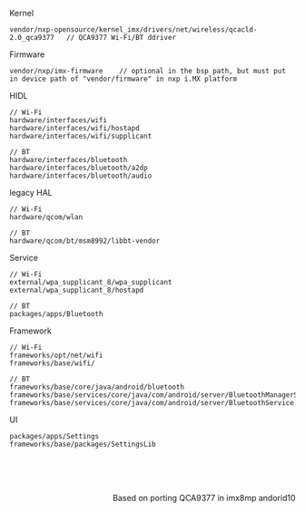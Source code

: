 
Kernel

    vendor/nxp-opensource/kernel_imx/drivers/net/wireless/qcacld-2.0_qca9377   // QCA9377 Wi-Fi/BT ddriver

Firmware

    vendor/nxp/imx-firmware    // optional in the bsp path, but must put in device path of "vendor/firmware" in nxp i.MX platform

HIDL

    // Wi-Fi
    hardware/interfaces/wifi
    hardware/interfaces/wifi/hostapd
    hardware/interfaces/wifi/supplicant

    // BT
    hardware/interfaces/bluetooth
    hardware/interfaces/bluetooth/a2dp
    hardware/interfaces/bluetooth/audio

legacy HAL

    // Wi-Fi
    hardware/qcom/wlan

    // BT
    hardware/qcom/bt/msm8992/libbt-vendor


Service

    // Wi-Fi
    external/wpa_supplicant_8/wpa_supplicant
    external/wpa_supplicant_8/hostapd

    // BT
    packages/apps/Bluetooth


Framework

    // Wi-Fi
    frameworks/opt/net/wifi
    frameworks/base/wifi/

    // BT
    frameworks/base/core/java/android/bluetooth
    frameworks/base/services/core/java/com/android/server/BluetoothManagerService.java
    frameworks/base/services/core/java/com/android/server/BluetoothService.java

UI

    packages/apps/Settings
    frameworks/base/packages/SettingsLib


</br>
</br>
</br>

<p align="right">Based on porting QCA9377 in imx8mp andorid10</p>
